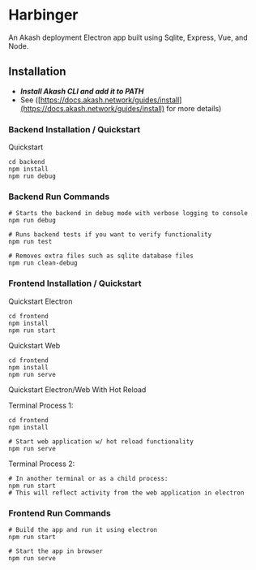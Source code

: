 # Harbinger
An Akash deployment Electron app built using Sqlite, Express, Vue, and Node.

## Installation
* ***Install Akash CLI and add it to PATH*** 
* See ([https://docs.akash.network/guides/install](https://docs.akash.network/guides/install) for more details)

### Backend Installation / Quickstart

Quickstart

``` shell
cd backend
npm install
npm run debug
```

### Backend Run Commands

``` shell
# Starts the backend in debug mode with verbose logging to console
npm run debug

# Runs backend tests if you want to verify functionality
npm run test

# Removes extra files such as sqlite database files
npm run clean-debug
```

### Frontend Installation / Quickstart
 
Quickstart Electron

```
cd frontend
npm install
npm run start
```

Quickstart Web
```
cd frontend
npm install
npm run serve
```

Quickstart Electron/Web With Hot Reload

Terminal Process 1:
```
cd frontend
npm install

# Start web application w/ hot reload functionality
npm run serve
```

Terminal Process 2:
```
# In another terminal or as a child process:
npm run start
# This will reflect activity from the web application in electron
```

### Frontend Run Commands
```
# Build the app and run it using electron
npm run start

# Start the app in browser
npm run serve
```
